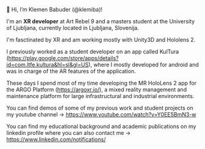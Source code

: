 👋 Hi, I’m Klemen Babuder (@klemiba)!

I'm an **XR developer** at Art Rebel 9 and a masters student at the University of Ljubljana, currently located in Ljubljana, Slovenija. 

I'm fasctinated by XR and am working mostly with Unity3D and Hololens 2.

I previously worked as a student developer on an app called KulTura (https://play.google.com/store/apps/details?id=com.ltfe.kultura&hl=sl&gl=US), 
where I mostly developed for android and was in charge of the AR features of the application.

These days I spend most of my time developing the MR HoloLens 2 app for the ARGO Platform (https://argoxr.io/), a mixed reality management and maintenance platform for large infrastructural and industrial environments.

You can find demos of some of my previous work and student projects on my youtube channel -> https://www.youtube.com/watch?v=Y0EE5BmN3-w

You can find my educational background and academic publications on my linkedin profile where you can also contact me -> https://www.linkedin.com/notifications/

<!---
klemiba/klemiba is a ✨ special ✨ repository because its `README.md` (this file) appears on your GitHub profile.
You can click the Preview link to take a look at your changes.
--->
